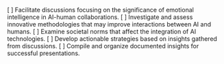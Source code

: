 [ ] Facilitate discussions focusing on the significance of emotional intelligence in AI-human collaborations.
[ ] Investigate and assess innovative methodologies that may improve interactions between AI and humans.
[ ] Examine societal norms that affect the integration of AI technologies.
[ ] Develop actionable strategies based on insights gathered from discussions.
[ ] Compile and organize documented insights for successful presentations.